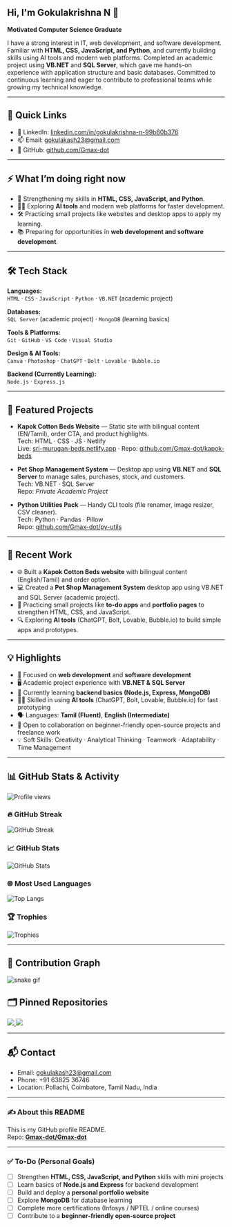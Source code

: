 ## Hi, I'm Gokulakrishna N 👋

**Motivated Computer Science Graduate**

I have a strong interest in IT, web development, and software development. Familiar with **HTML, CSS, JavaScript, and Python**, and currently building skills using AI tools and modern web platforms. Completed an academic project using **VB.NET** and **SQL Server**, which gave me hands-on experience with application structure and basic databases. Committed to continuous learning and eager to contribute to professional teams while growing my technical knowledge.

---

## 🔗 Quick Links
- 💼 LinkedIn: [linkedin.com/in/gokulakrishna-n-99b60b376](https://linkedin.com/in/gokulakrishna-n-99b60b376)
- 📫 Email: [gokulakash23@gmail.com](mailto:gokulakash23@gmail.com)
- 🐙 GitHub: [github.com/Gmax-dot](https://github.com/Gmax-dot)

---

## ⚡ What I’m doing right now
- 🌱 Strengthening my skills in **HTML, CSS, JavaScript, and Python**.  
- 🧑‍💻 Exploring **AI tools** and modern web platforms for faster development.  
- 🛠️ Practicing small projects like websites and desktop apps to apply my learning.  
- 📚 Preparing for opportunities in **web development and software development**.  

---

## 🛠️ Tech Stack

**Languages:**  
`HTML` · `CSS` · `JavaScript` · `Python` · `VB.NET` (academic project)

**Databases:**  
`SQL Server` (academic project) · `MongoDB` (learning basics)

**Tools & Platforms:**  
`Git` · `GitHub` · `VS Code` · `Visual Studio`

**Design & AI Tools:**  
`Canva` · `Photoshop` · `ChatGPT` · `Bolt` · `Lovable` · `Bubble.io`

**Backend (Currently Learning):**  
`Node.js` · `Express.js`

---

## 📌 Featured Projects

- **Kapok Cotton Beds Website** — Static site with bilingual content (EN/Tamil), order CTA, and product highlights.  
  Tech: HTML · CSS · JS · Netlify  
  Live: [sri-murugan-beds.netlify.app](https://sri-murugan-beds.netlify.app/) · Repo: [github.com/Gmax-dot/kapok-beds](https://github.com/Gmax-dot)

- **Pet Shop Management System** — Desktop app using **VB.NET** and **SQL Server** to manage sales, purchases, stock, and customers.  
  Tech: VB.NET · SQL Server  
  Repo: *Private Academic Project*

- **Python Utilities Pack** — Handy CLI tools (file renamer, image resizer, CSV cleaner).  
  Tech: Python · Pandas · Pillow  
  Repo: [github.com/Gmax-dot/py-utils](https://github.com/Gmax-dot)

---

## 🧪 Recent Work

- 🌐 Built a **Kapok Cotton Beds website** with bilingual content (English/Tamil) and order option.  
- 💻 Created a **Pet Shop Management System** desktop app using VB.NET and SQL Server (academic project).  
- 📝 Practicing small projects like **to-do apps** and **portfolio pages** to strengthen HTML, CSS, and JavaScript.  
- 🔍 Exploring **AI tools** (ChatGPT, Bolt, Lovable, Bubble.io) to build simple apps and prototypes.  


---
## 💡 Highlights

- 🎯 Focused on **web development** and **software development**  
- 🖥️ Academic project experience with **VB.NET & SQL Server**  
- 🌱 Currently learning **backend basics (Node.js, Express, MongoDB)**  
- 🧑‍🎨 Skilled in using **AI tools** (ChatGPT, Bolt, Lovable, Bubble.io) for fast prototyping  
- 🗣️ Languages: **Tamil (Fluent)**, **English (Intermediate)**  
- 🤝 Open to collaboration on beginner-friendly open-source projects and freelance work  
- 💡 Soft Skills: Creativity · Analytical Thinking · Teamwork · Adaptability · Time Management  


---

## 📊 GitHub Stats & Activity

![Profile views](https://komarev.com/ghpvc/?username=Gmax-dot&style=flat-square)

### 🔥 GitHub Streak
![GitHub Streak](https://streak-stats.demolab.com?user=Gmax-dot&theme=tokyonight&hide_border=true)

### 📈 GitHub Stats
![GitHub Stats](https://github-readme-stats.vercel.app/api?username=Gmax-dot&show_icons=true&theme=tokyonight&hide_border=true)

### 🌐 Most Used Languages
![Top Langs](https://github-readme-stats.vercel.app/api/top-langs/?username=Gmax-dot&layout=compact&theme=tokyonight&hide_border=true)

### 🏆 Trophies
![Trophies](https://github-profile-trophy.vercel.app/?username=Gmax-dot&theme=tokyonight&no-frame=true&margin-w=10)

---

## 🐍 Contribution Graph
![snake gif](https://github.com/Gmax-dot/Gmax-dot/blob/output/github-contribution-grid-snake.gif)

## 🗂️ Pinned Repositories

<p align="left">
  <a href="https://github.com/Gmax-dot/kapok-beds">
    <img src="https://github-readme-stats.vercel.app/api/pin/?username=Gmax-dot&repo=kapok-beds" />
  </a>
  <a href="https://github.com/Gmax-dot/py-utils">
    <img src="https://github-readme-stats.vercel.app/api/pin/?username=Gmax-dot&repo=py-utils" />
  </a>
</p>

---

## 📬 Contact
- Email: [gokulakash23@gmail.com](mailto:gokulakash23@gmail.com)  
- Phone: +91 63825 36746  
- Location: Pollachi, Coimbatore, Tamil Nadu, India  

---

### ✍️ About this README
This is my GitHub profile README.  
Repo: **[Gmax-dot/Gmax-dot](https://github.com/Gmax-dot/Gmax-dot)**

---

### ✅ To-Do (Personal Goals)

- [ ] Strengthen **HTML, CSS, JavaScript, and Python** skills with mini projects   
- [ ] Learn basics of **Node.js and Express** for backend development  
- [ ] Build and deploy a **personal portfolio website**  
- [ ] Explore **MongoDB** for database learning  
- [ ] Complete more certifications (Infosys / NPTEL / online courses)  
- [ ] Contribute to a **beginner-friendly open-source project**  
